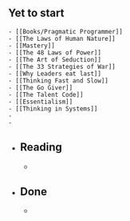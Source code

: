 ## Yet to start
	- [[Books/Pragmatic Programmer]]
	- [[The Laws of Human Nature]]
	- [[Mastery]]
	- [[The 48 Laws of Power]]
	- [[The Art of Seduction]]
	- [[The 33 Strategies of War]]
	- [[Why Leaders eat last]]
	- [[Thinking Fast and Slow]]
	- [[The Go Giver]]
	- [[The Talent Code]]
	- [[Essentialism]]
	- [[Thinking in Systems]]
	-
	-
- ## Reading
	-
- ## Done
	-